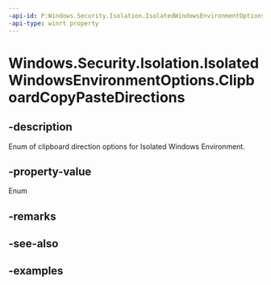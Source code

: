 ```yaml
---
-api-id: P:Windows.Security.Isolation.IsolatedWindowsEnvironmentOptions.ClipboardCopyPasteDirections
-api-type: winrt property
---
```


<!-- Property syntax.
public IsolatedWindowsEnvironmentClipboardCopyPasteDirections ClipboardCopyPasteDirections { get;  set; }
-->

# Windows.Security.Isolation.IsolatedWindowsEnvironmentOptions.ClipboardCopyPasteDirections

## -description
Enum of clipboard direction options for Isolated Windows Environment.
## -property-value
Enum
## -remarks

## -see-also

## -examples

